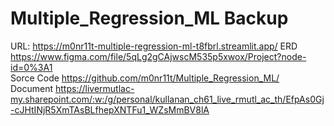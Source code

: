 # Multiple_Regression_ML Backup <br/>
URL: https://m0nr11t-multiple-regression-ml-t8fbrl.streamlit.app/
ERD https://www.figma.com/file/5qLg2gCAjwscM535p5xwox/Project?node-id=0%3A1 <br/>
Sorce Code https://github.com/m0nr11t/Multiple_Regression_ML/ <br/>
Document https://livermutlac-my.sharepoint.com/:w:/g/personal/kullanan_ch61_live_rmutl_ac_th/EfpAs0Gj-cJHtINjR5XmTAsBLfhepXNTFu1_WZsMmBV8lA <br/>
